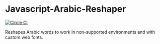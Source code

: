 Javascript-Arabic-Reshaper
==========================

[![Circle CI](https://circleci.com/gh/louy/Javascript-Arabic-Reshaper.svg?style=svg)](https://circleci.com/gh/louy/Javascript-Arabic-Reshaper)

Reshapes Arabic words to work in non-supported environments and with custom web fonts.
